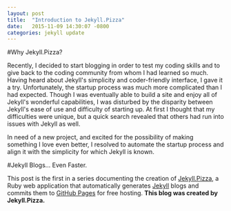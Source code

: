 ```yaml
---
layout: post
title:  "Introduction to Jekyll.Pizza"
date:   2015-11-09 14:30:07 -0800
categories: jekyll update
---
```

#Why Jekyll.Pizza?

Recently, I decided to start blogging in order to test my coding skills and to give back to the coding community from whom I had learned so much. Having heard about Jekyll's simplicity and coder-friendly interface, I gave it a try. Unfortunately, the startup process was much more complicated than I had expected. Though I was eventually able to build a site and enjoy all of Jekyll's wonderful capabilities, I was disturbed by the disparity between Jekyll's ease of use and difficulty of starting up. At first I thought that my difficulties were unique, but a quick search revealed that others had run into issues with Jekyll as well.

In need of a new project, and excited for the possibility of making something I love even better, I resolved to automate the startup process and align it with the simplicity for which Jekyll is known. 

#Jekyll Blogs... Even Faster.

This post is the first in a series documenting the creation of [Jekyll.Pizza][jpizza], a Ruby web application that automatically generates [Jekyll][jekyll-home] blogs and commits them to [GitHub Pages][ghpages] for free hosting. **This blog was created by Jekyll.Pizza.**





[jpizza]: http://jekyll.pizza
[github]: http://github.com
[ghpages]: https://pages.github.com/
[jekyll-home]: http://jekyllrb.com
[jekyll-docs]: http://jekyllrb.com/docs/home
[jekyll-gh]:   https://github.com/jekyll/jekyll
[jekyll-talk]: https://talk.jekyllrb.com/
